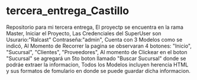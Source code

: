 # tercera_entrega_Castillo
Repositorio para mi tercera entrega,
El proyectp se encuentra en la rama Master,
Iniciar el Proyecto,
Las Credenciales del SuperUser son Usurario:"Ralcast"  Contraseña:"admin",
Cuenta con 3 Modelos como se indicó, 
Al Momento de Recorrer la pagina se observaran 4 botones: "Inicio", "Sucursal", "Clientes", "Proveedores",
Al momento de Clickear en el boton "Sucursal" se agregará un 5to boton llamado "Buscar Sucursal" donde se podráe extraer la informacion, 
Todos los Modelos incluyen herencia HTML y sus formatos de fomulario en donde se puede guardar dicha informacion.
